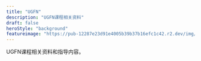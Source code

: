 ```yaml
---
title: "UGFN"
description: "UGFN课程相关资料" 
draft: false
heroStyle: "background"
featureimage: "https://pub-12287e23d91e4005b39b37b16efc1c42.r2.dev/img/CU_small.png"
---
```


UGFN课程相关资料和指导内容。
